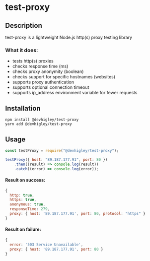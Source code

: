 # test-proxy

## Description

test-proxy is a lightweight Node.js http(s) proxy testing library

### What it does:

-   tests http(s) proxies
-   checks response time (ms)
-   checks proxy anonymity (boolean)
-   checks support for specific hostnames (websites)
-   supports proxy authentication
-   supports optional connection timeout
-   supports ip_address environment variable for fewer requests

## Installation

```
npm install @devhigley/test-proxy
yarn add @devhigley/test-proxy
```

## Usage
```js
const testProxy = require("@devhigley/test-proxy");

testProxy({ host: "89.187.177.91", port: 80 })
	.then((result) => console.log(result))
	.catch((error) => console.log(error));
```
#### Result on success:
```js
{
  http: true,
  https: true,
  anonymous: true,
  responseTime: 279,
  proxy: { host: '89.187.177.91', port: 80, protocol: "https" }
}
```
#### Result on failure:
```js
{
  error: '503 Service Unavailable',
  proxy: { host: '89.187.177.91', port: 80 }
}
```
